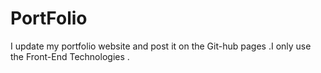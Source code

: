 # PortFolio
I update my portfolio website and post it on the Git-hub pages .I only use the Front-End Technologies .
